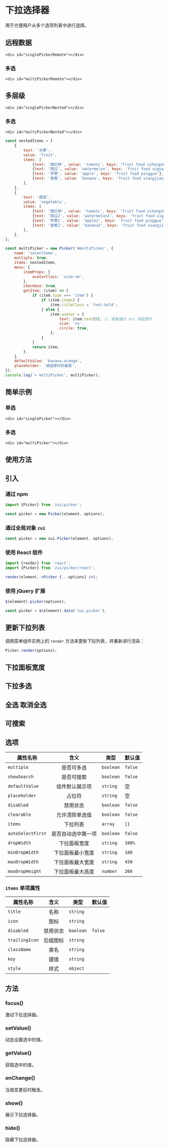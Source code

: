 # 下拉选择器

用于方便用户从多个选项列表中进行选择。

## 远程数据

```html:example
<div id="singlePickerRemote"></div>
```

### 多选

```html:example
<div id="multiPickerRemote"></div>
```

## 多层级

```html:example
<div id="singlePickerNested"></div>
```

### 多选

```html:example
<div id="multiPickerNested"></div>
```

```js
const nestedItems = [
    {
        text: '水果',
        value: 'fruit',
        items: [
            {text: '西红柿', value: 'tomato', keys: 'fruit food xihongshi', subtitle: '绿色蔬菜'},
            {text: '西瓜', value: 'watermelon', keys: 'fruit food xigua'},
            {text: '苹果', value: 'apple', keys: 'fruit food pingguo'},
            {text: '香蕉', value: 'banana', keys: 'fruit food xiangjiao'},
        ],
    },
    {
        text: '蔬菜',
        value: 'vegetable',
        items: [
            {text: '西红柿', value: 'tomato', keys: 'fruit food xihongshi'},
            {text: '西瓜2', value: 'watermelon2', keys: 'fruit food xigua'},
            {text: '苹果2', value: 'apple2', keys: 'fruit food pingguo'},
            {text: '香蕉2', value: 'banana2', keys: 'fruit food xiangjiao'},
        ],
    },
];

const multiPicker = new Picker('#multiPicker', {
    name: 'selectSome',
    multiple: true,
    items: nestedItems,
    menu: {
        itemProps: {
            avatarClass: 'size-sm',
        },
        checkbox: true,
        getItem: (item) => {
            if (item.type === 'item') {
                if (item.items) {
                    item.titleClass = 'font-bold';
                } else {
                    item.avatar = {
                        text: item.text[0], // 或者通过 src 指定图片
                        size: 'xs',
                        circle: true,
                    };
                }
            }
            return item;
        },
    },
    defaultValue: 'banana,orange',
    placeholder: '请选择你的最爱',
});
console.log('> multiPicker', multiPicker);
```

## 简单示例

### 单选

```html:example
<div id="singlePicker"></div>
```

### 多选

```html:example
<div id="multiPicker"></div>
```

## 使用方法


## 引入

### 通过 npm

```js
import {Picker} from 'zui/picker';

const picker = new Picker(element, options);
```

### 通过全局对象 `zui`

```js
const picker = new zui.Picker(element, options);
```

### 使用 React 组件

```jsx
import {render} from 'react';
import {Picker} from 'zui/picker/react';

render(element, <Picker {...options} />);
```

### 使用 jQuery 扩展

```js
$(element).picker(options);

const picker = $(element).data('zui.picker');
```

## 更新下拉列表

调用菜单组件实例上的 `render` 方法来更新下拉列表，并重新进行渲染：

```js
Picker.render(options);
```

## 下拉面板宽度

## 下拉多选

## 全选 取消全选

## 可搜索

## 选项

| 属性名称           | 含义             | 类型 | 默认值  |
| ----------------- |:----------------:| ----- |----- |
| `multiple`        | 是否可多选         | `boolean` |  `false` |
| `showSearch`      | 是否可搜索         | `boolean` |  `false` |
| `defaultValue`    | 组件默认展示项     | `string` |  空 |
| `placeholder`     | 占位符             | `string` |  空 |
| `disabled`        | 禁用状态           | `boolean` |  `false` |
| `clearable`       | 允许清除单选值		  | `boolean` |  `false` |
| `items`           | 下拉列表		        | `array` |  `[]` |
| `autoSelectFirst` | 是否自动选中第一项	| `boolean` |  `false` |
| `dropWidth`       | 下拉面板宽度	      | `string` |  `100%` |
| `minDropWidth`    | 下拉面板最小宽度	   | `string` |  `100`  |
| `maxDropWidth`    | 下拉面板最大宽度	   | `string` |  `450` |
| `maxDropHeight`   | 下拉面板最大高度		 | `number` |  `260` |

### `items` 单项属性

| 属性名称           | 含义                | 类型     | 默认值  |
| ----------------- |:-------------------:| -------- |----- |
| `title`           | 名称                 | `string` |   |
| `icon`            | 图标                 | `string` |   |
| `disabled`        | 禁用状态             | `boolean` | `false` |
| `trailingIcon`    | 后缀图标             | `string`   |   |
| `className`       | 类名                 | `string`   |   |
| `key`             | 键值                 | `string`   |   |
| `style`           | 样式                 | `object`   |   |


## 方法

### focus()

激动下拉选择器。

### setValue()

动态设置选中的值。

### getValue()

获取选中的值。

### onChange()

当值变更后时触发。

### show()

展示下拉选择器。

### hide()

隐藏下拉选择器。

